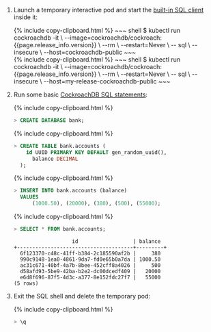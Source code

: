 1. Launch a temporary interactive pod and start the [built-in SQL client](use-the-built-in-sql-client.html) inside it:

    <section class="filter-content" markdown="1" data-scope="manual">
    {% include copy-clipboard.html %}
    ~~~ shell
    $ kubectl run cockroachdb -it \
    --image=cockroachdb/cockroach:{{page.release_info.version}} \
    --rm \
    --restart=Never \
    -- sql \
    --insecure \
    --host=cockroachdb-public
    ~~~
    </section>

    <section class="filter-content" markdown="1" data-scope="helm">
    {% include copy-clipboard.html %}
    ~~~ shell
    $ kubectl run cockroachdb -it \
    --image=cockroachdb/cockroach:{{page.release_info.version}} \
    --rm \
    --restart=Never \
    -- sql \
    --insecure \
    --host=my-release-cockroachdb-public
    ~~~    
    </section>

2. Run some basic [CockroachDB SQL statements](learn-cockroachdb-sql.html):

    {% include copy-clipboard.html %}
    ~~~ sql
    > CREATE DATABASE bank;
    ~~~

    {% include copy-clipboard.html %}
    ~~~ sql
    > CREATE TABLE bank.accounts (
        id UUID PRIMARY KEY DEFAULT gen_random_uuid(),
    	  balance DECIMAL
      );
    ~~~

    {% include copy-clipboard.html %}
    ~~~ sql
    > INSERT INTO bank.accounts (balance)
      VALUES
    	  (1000.50), (20000), (380), (500), (55000);
    ~~~

    {% include copy-clipboard.html %}
    ~~~ sql
    > SELECT * FROM bank.accounts;
    ~~~

    ~~~
                       id                  | balance
    +--------------------------------------+---------+
      6f123370-c48c-41ff-b384-2c185590af2b |     380
      990c9148-1ea0-4861-9da7-fd0e65b0a7da | 1000.50
      ac31c671-40bf-4a7b-8bee-452cff8a4026 |     500
      d58afd93-5be9-42ba-b2e2-dc00dcedf409 |   20000
      e6d8f696-87f5-4d3c-a377-8e152fdc27f7 |   55000
    (5 rows)
    ~~~

3. Exit the SQL shell and delete the temporary pod:

    {% include copy-clipboard.html %}
    ~~~ sql
    > \q
    ~~~
